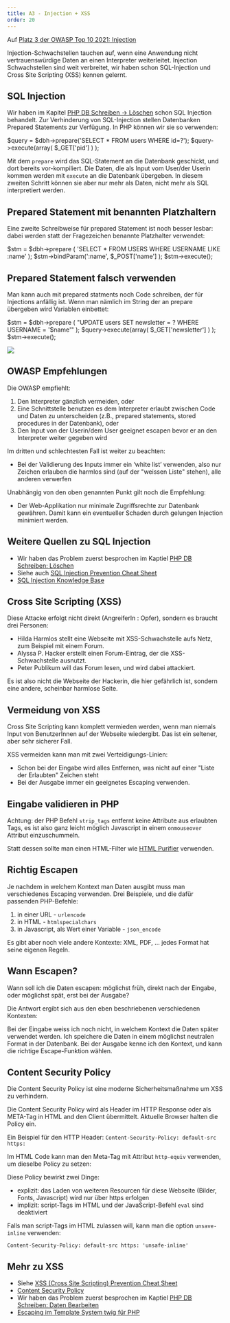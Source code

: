 ```yaml
---
title: A3 - Injection + XSS
order: 20
---
```


Auf [Platz 3 der OWASP Top 10 2021: Injection](https://owasp.org/Top10/A03_2021-Injection/)

Injection-Schwachstellen tauchen auf, wenn eine Anwendung nicht vertrauenswürdige Daten an einen Interpreter weiterleitet. Injection Schwachstellen sind weit verbreitet, wir haben schon  SQL-Injection und Cross Site Scripting (XSS) kennen gelernt.

## SQL Injection

Wir haben im Kapitel [PHP DB Schreiben &rarr; Löschen](/php-db-schreiben/daten-loeschen/) schon SQL Injection behandelt.
Zur Verhinderung von SQL-Injection stellen Datenbanken Prepared Statements zur Verfügung. In PHP
können wir sie so verwenden:

<php caption="Prepared Statements verhindern SQL Injection">
$query = $dbh->prepare('SELECT * FROM users WHERE id=?');
$query->execute(array( $_GET['pid'] ) );
</php>

Mit dem `prepare` wird das SQL-Statement an die Datenbank geschickt,
und dort bereits vor-kompiliert. Die Daten,
die als Input vom User/der Userin kommen werden mit `execute` an die Datenbank
übergeben.  In diesem zweiten Schritt können sie aber nur mehr als
Daten, nicht mehr als SQL interpretiert werden.

## Prepared Statement mit benannten Platzhaltern

Eine zweite Schreibweise für prepared Statement ist noch besser lesbar: dabei
werden statt der Fragezeichen benannte Platzhalter verwendet:

<php caption="Prepared Statements mit benanntem Parameter">
$stm = $dbh->prepare ( 'SELECT * FROM USERS WHERE USERNAME LIKE :name' );
$stm->bindParam(':name', $_POST['name'] );
$stm->execute();
</php>

## Prepared Statement falsch verwenden

Man kann auch mit prepared statments noch Code schreiben, der für Injections anfällig ist.
Wenn man nämlich im String der an prepare übergeben wird Variablen einbettet:

<php caption="Prepared Statements falsch gmacht">
$stm = $dbh->prepare ( "UPDATE users SET newsletter = ? WHERE USERNAME = '$name'" );
$query->execute(array( $_GET['newsletter'] ) );
$stm->execute();
</php>

![](/images/security/fire-extinguisher-fire.jpg)

## OWASP Empfehlungen

Die OWASP empfiehlt:

1. Den Interpreter gänzlich vermeiden, oder
2. Eine Schnittstelle benutzen es dem Interpreter erlaubt zwischen Code und Daten zu unterscheiden (z.B., prepared statements, stored procedures in der Datenbank), oder
3. Den Input von der Userin/dem User geeignet escapen bevor er an den Interpreter weiter gegeben wird

Im dritten und schlechtesten Fall ist weiter zu beachten:

- Bei der Validierung des Inputs immer ein ‘white list’ verwenden, also nur Zeichen erlauben die harmlos sind (auf der "weissen Liste" stehen), alle anderen verwerfen

Unabhängig von den oben genannten Punkt gilt noch die Empfehlung:

- Der Web-Applikation nur minimale Zugriffsrechte zur Datenbank gewähren. Damit kann ein eventueller Schaden durch gelungen Injection minimiert werden.


## Weitere Quellen zu SQL Injection

* Wir haben das Problem zuerst besprochen im Kaptiel [PHP DB Schreiben: Löschen](https://web-development.github.io/php-db-schreiben/daten-loeschen/)
* Siehe auch [SQL Injection Prevention Cheat Sheet](https://github.com/OWASP/CheatSheetSeries/blob/master/cheatsheets/SQL_Injection_Prevention_Cheat_Sheet.md)
* [SQL Injection Knowledge Base](https://www.websec.ca/kb/sql_injection)



## Cross Site Scripting (XSS)

Diese Attacke erfolgt nicht direkt  (AngreiferIn : Opfer), sondern es braucht drei Personen:

- Hilda Harmlos stellt eine Webseite mit XSS-Schwachstelle aufs Netz, zum Beispiel mit einem Forum.
- Alyssa P. Hacker erstellt einen Forum-Eintrag, der die XSS-Schwachstelle ausnutzt.
- Peter Publikum will das Forum lesen, und wird dabei attackiert.

Es ist also nicht die Webseite der Hackerin, die hier gefährlich ist, sondern eine andere, scheinbar
harmlose Seite.

## Vermeidung von XSS

Cross Site Scripting kann komplett vermieden werden, wenn man niemals Input von BenutzerInnen auf der Webseite wiedergibt.
Das ist ein seltener, aber sehr sicherer Fall.

XSS vermeiden kann man mit zwei Verteidigungs-Linien:

- Schon bei der Eingabe wird alles Entfernen, was nicht auf einer "Liste der Erlaubten" Zeichen steht
- Bei der Ausgabe immer ein geeignetes Escaping verwenden.

## Eingabe validieren in PHP

Achtung: der PHP Befehl `strip_tags` entfernt keine Attribute aus erlaubten Tags, es ist
also ganz leicht möglich Javascript in einem `onmouseover` Attribut einzuschummeln.

Statt dessen sollte man einen HTML-Filter wie [HTML Purifier](http://htmlpurifier.org/) verwenden.

## Richtig Escapen

Je nachdem in welchem Kontext man Daten ausgibt muss man verschiedenes Escaping verwenden.
Drei Beispiele, und die dafür passenden PHP-Befehle:

1. in einer URL - `urlencode`
2. in HTML - `htmlspecialchars`
3. in Javascript, als Wert einer Variable - `json_encode`

Es gibt aber noch viele andere Kontexte: XML, PDF, ... jedes Format hat seine eigenen Regeln.


## Wann Escapen?

Wann soll ich die Daten escapen: möglichst früh, direkt nach der Eingabe,
oder möglichst spät, erst bei der Ausgabe?

Die Antwort ergibt sich aus den eben beschriebenen verschiedenen Kontexten:

Bei der Eingabe weiss ich noch nicht, in welchem Kontext die Daten später
verwendet werden.  Ich speichere die Daten in einem möglichst neutralen Format
in der Datenbank.  Bei der Ausgabe kenne ich den Kontext, und kann die
richtige Escape-Funktion wählen.

## Content Security Policy

Die Content Security Policy ist eine moderne Sicherheitsmaßnahme um
XSS zu verhindern.

Die Content Security Policy wird als Header im HTTP Response oder als
META-Tag in HTML and den Client übermittelt.  Aktuelle Browser halten die Policy ein.

Ein Beispiel für den HTTP Header: `Content-Security-Policy: default-src https:`


Im HTML Code kann man den Meta-Tag mit Attribut `http-equiv` verwenden,
um dieselbe Policy zu setzen:

<htmlcode>
    <meta http-equiv="Content-Security-Policy" content="default-src https:">
</htmlcode>


Diese Policy bewirkt zwei Dinge:

- explizit: das Laden von weiteren Resourcen für diese Webseite (Bilder, Fonts, Javascript) wird nur über https erfolgen
- implizit: script-Tags im HTML und der JavaScript-Befehl `eval` sind deaktiviert

Falls man script-Tags im HTML zulassen will, kann man die option `unsave-inline` verwenden:

```
Content-Security-Policy: default-src https: 'unsafe-inline'
```


## Mehr zu XSS

- Siehe [XSS (Cross Site Scripting) Prevention Cheat Sheet](https://github.com/OWASP/CheatSheetSeries/blob/master/cheatsheets/Cross_Site_Scripting_Prevention_Cheat_Sheet.md)
- [Content Security Policy](https://developer.mozilla.org/en-US/docs/Web/HTTP/CSP)
- Wir haben das Problem zuerst besprochen im Kaptiel [PHP DB Schreiben: Daten Bearbeiten](https://web-development.github.io/php-db-schreiben/daten-editieren/)
- [Escaping im Template System twig für PHP](https://twig.symfony.com/doc/3.x/filters/escape.html)



